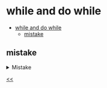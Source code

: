 # while and do while

- [while and do while](#while-and-do-while)
  - [mistake](#mistake)
 
## mistake
<details>
<summary>Mistake</summary>

### description
Find and correct a mistake in the following code:
```javascript
let n = 5;
do (n < 10) {
        n = n + 1;
	    console.log(n);
} while;
```

### solution
[mistake.js](./mistake.js)

</details>

[<<](../../../README.md)
<!--
:%s/\(Sample \(Input\|Output\) \d:\)\n\(.*\)/```\r\r**\1**\r```\3/gc
-->
